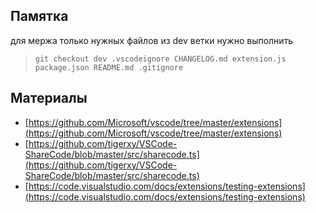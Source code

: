 ## Памятка

для мержа только нужных файлов из dev ветки нужно выполнить 

> `git checkout dev .vscodeignore CHANGELOG.md extension.js package.json README.md .gitignore`

## Материалы

+ [https://github.com/Microsoft/vscode/tree/master/extensions](https://github.com/Microsoft/vscode/tree/master/extensions)
+ [https://github.com/tigerxy/VSCode-ShareCode/blob/master/src/sharecode.ts](https://github.com/tigerxy/VSCode-ShareCode/blob/master/src/sharecode.ts)
+ [https://code.visualstudio.com/docs/extensions/testing-extensions](https://code.visualstudio.com/docs/extensions/testing-extensions)